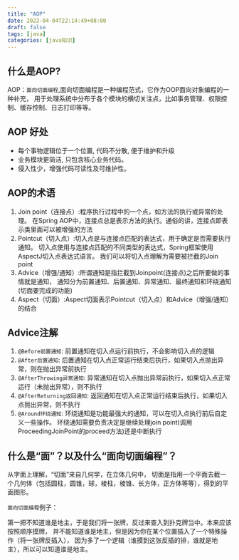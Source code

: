 ```yaml
---
title: "AOP"
date: 2022-04-04T22:14:49+08:00
draft: false
tags: [java]
categories: [java知识]
---
```

## 什么是AOP?

AOP：`面向切面编程`,面向切面编程是一种编程范式，它作为OOP面向对象编程的一种补充，
用于处理系统中分布于各个模块的横切关注点，比如事务管理、权限控制、缓存控制、日志打印等等。

## AOP 好处

* 每个事物逻辑位于一个位置, 代码不分散, 便于维护和升级 
* 业务模块更简洁, 只包含核心业务代码。 
* 侵入性少，增强代码可读性及可维护性。

## AOP的术语

1. Join point（连接点）:程序执行过程中的一个点，如方法的执行或异常的处理。
在Spring AOP中，连接点总是表示方法的执行。通俗的讲，连接点即表示类里面可以被增强的方法
2. Pointcut（切入点）:切入点是与连接点匹配的表达式，用于确定是否需要执行通知。
切入点使用与连接点匹配的不同类型的表达式，Spring框架使用AspectJ切入点表达式语言。
我们可以将切入点理解为需要被拦截的Join point
3. Advice（增强/通知）:所谓通知是指拦截到Joinpoint(连接点)之后所要做的事情就是通知，
通知分为前置通知、后置通知、异常通知、最终通知和环绕通知(切面要完成的功能)
4. Aspect（切面）:Aspect切面表示Pointcut（切入点）和Advice（增强/通知）的结合

## Advice注解

1. `@Before前置通知`:
前置通知在切入点运行前执行，不会影响切入点的逻辑
2. `@After后置通知`:
后置通知在切入点正常运行结束后执行，如果切入点抛出异常，则在抛出异常前执行
3. `@AfterThrowing异常通知`:
异常通知在切入点抛出异常前执行，如果切入点正常运行（未抛出异常），则不执行
4. `@AfterReturning返回通知`:
返回通知在切入点正常运行结束后执行，如果切入点抛出异常，则不执行
5. `@Around环绕通知`:
环绕通知是功能最强大的通知，可以在切入点执行前后自定义一些操作。
环绕通知需要负责决定是继续处理join point(调用ProceedingJoinPoint的proceed方法)还是中断执行

## 什么是“面”？以及什么“面向切面编程”？

从字面上理解，“切面”来自几何学，在立体几何中，
切面是指用一个平面去截一个几何体（包括圆柱，圆锥，球，棱柱，棱锥、长方体，正方体等等），得到的平面图形。


`面向切面编程`例子：

第一把不知道谁是地主，于是我们将一张牌，反过来查入到扑克牌当中。本来应该按照顺序摸牌，
并不能知道谁是地主，但是因为你在某个位置插入了一个特殊操作（将一张牌反插入），
因为多了一个逻辑（谁摸到这张反插的排，谁就是地主），所以可以知道谁是地主。


